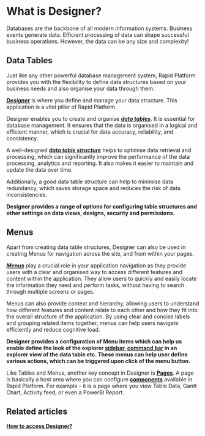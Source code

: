 # What is Designer?

Databases are the backbone of all modern information systems. Business events generate data. Efficient processing of data can shape successful business operations. However, the data can be any size and complexity!

## Data Tables

Just like any other powerful database management system, Rapid Platform provides you with the flexibility to define data structures based on your business needs and also organise your data through them.

[***Designer***](/docs/Rapid/3-User%20Manual/Glossary/glossary.md#designer "Designer") is where you define and manage your data structure. This application is a vital pillar of Rapid Platform.

Designer enables you to create and organise [***data tables***](/docs/Rapid/3-User%20Manual/Glossary/glossary.md#data-table "Data Table"). It is essential for database management. It ensures that the data is organised in a logical and efficient manner, which is crucial for data accuracy, reliability, and consistency.

A well-designed [***data table structure***](/docs/Rapid/3-User%20Manual/Glossary/glossary.md#data-table "Data Table") helps to optimise data retrieval and processing, which can significantly improve the performance of the data processing, analytics and reporting. It also makes it easier to maintain and update the data over time.

Additionally, a good data table structure can help to minimise data redundancy, which saves storage space and reduces the risk of data inconsistencies.

**Designer provides a range of options for configuring table structures and other settings on data views, designs, security and permissions.**

## Menus

Apart from creating data table structures, Designer can also be used in creating Menus for navigation across the site, and from within your pages.

[***Menus***](/docs/Rapid/3-User%20Manual/Glossary/glossary.md#menu "Menu") play a crucial role in your application navigation as they provide users with a clear and organised way to access different features and content within the application. They allow users to quickly and easily locate the information they need and perform tasks, without having to search through multiple screens or pages.  
  
Menus can also provide context and hierarchy, allowing users to understand how different features and content relate to each other and how they fit into the overall structure of the application. By using clear and concise labels and grouping related items together, menus can help users navigate efficiently and reduce cognitive load.  
  
**Designer provides a configuration of Menu items which can help us enable define the look of the explorer [sidebar](</docs/Rapid/3-User Manual/Glossary/glossary.md#sidebar> "Sidebar"), [command bar](</docs/Rapid/3-User Manual/Glossary/glossary.md#command-bar> "How to configure a Menu button in a command bar?") in an explorer view of the data table etc. These menus can help user define various actions, which can be triggered upon click of the menu button.**

Like Tables and Menus, another key concept in Designer is **[Pages](</docs/Rapid/3-User Manual/Glossary/glossary.md#page> "Page")**. A page is basically a host area where you can configure **[components](</docs/Rapid/3-User Manual/Glossary/glossary.md#page> "Page")** available in Rapid Platform. For example - it is a page where you view Table Data, Gantt Chart, Activity feed, or even a PowerBI Report.

## **Related articles**

[**How to access Designer?**](/docs/Rapid/3-User%20Manual/3-Designer/2-how-to-access-designer/2-how-to-access-designer.md "How to access Designer (Dezigna application)?")

